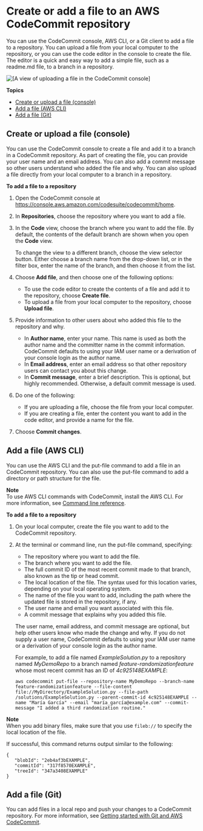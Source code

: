 # Create or add a file to an AWS CodeCommit repository<a name="how-to-create-file"></a>

You can use the CodeCommit console, AWS CLI, or a Git client to add a file to a repository\. You can upload a file from your local computer to the repository, or you can use the code editor in the console to create the file\. The editor is a quick and easy way to add a simple file, such as a readme\.md file, to a branch in a repository\. 

![\[A view of uploading a file in the CodeCommit console\]](http://docs.aws.amazon.com/codecommit/latest/userguide/images/codecommit-commit-first-file.png)

**Topics**
+ [Create or upload a file \(console\)](#how-to-create-file-console)
+ [Add a file \(AWS CLI\)](#how-to-create-file-cli)
+ [Add a file \(Git\)](#how-to-create-file-git)

## Create or upload a file \(console\)<a name="how-to-create-file-console"></a>

You can use the CodeCommit console to create a file and add it to a branch in a CodeCommit repository\. As part of creating the file, you can provide your user name and an email address\. You can also add a commit message so other users understand who added the file and why\. You can also upload a file directly from your local computer to a branch in a repository\.

**To add a file to a repository**

1. Open the CodeCommit console at [https://console\.aws\.amazon\.com/codesuite/codecommit/home](https://console.aws.amazon.com/codesuite/codecommit/home)\.

1. In **Repositories**, choose the repository where you want to add a file\.

1. In the **Code** view, choose the branch where you want to add the file\. By default, the contents of the default branch are shown when you open the **Code** view\. 

   To change the view to a different branch, choose the view selector button\. Either choose a branch name from the drop\-down list, or in the filter box, enter the name of the branch, and then choose it from the list\.

1. Choose **Add file**, and then choose one of the following options:
   +  To use the code editor to create the contents of a file and add it to the repository, choose **Create file**\.
   + To upload a file from your local computer to the repository, choose **Upload file**\.

1. Provide information to other users about who added this file to the repository and why\. 
   + In **Author name**, enter your name\. This name is used as both the author name and the committer name in the commit information\. CodeCommit defaults to using your IAM user name or a derivation of your console login as the author name\.
   + In **Email address**, enter an email address so that other repository users can contact you about this change\. 
   + In **Commit message**, enter a brief description\. This is optional, but highly recommended\. Otherwise, a default commit message is used\.

1. Do one of the following:
   + If you are uploading a file, choose the file from your local computer\.
   + If you are creating a file, enter the content you want to add in the code editor, and provide a name for the file\.

1. Choose **Commit changes**\.

## Add a file \(AWS CLI\)<a name="how-to-create-file-cli"></a>

You can use the AWS CLI and the put\-file command to add a file in an CodeCommit repository\. You can also use the put\-file command to add a directory or path structure for the file\.

**Note**  
To use AWS CLI commands with CodeCommit, install the AWS CLI\. For more information, see [Command line reference](cmd-ref.md)\. 

**To add a file to a repository**

1. On your local computer, create the file you want to add to the CodeCommit repository\.

1. At the terminal or command line, run the put\-file command, specifying:
   + The repository where you want to add the file\.
   + The branch where you want to add the file\.
   + The full commit ID of the most recent commit made to that branch, also known as the tip or head commit\.
   + The local location of the file\. The syntax used for this location varies, depending on your local operating system\.
   + The name of the file you want to add, including the path where the updated file is stored in the repository, if any\.
   + The user name and email you want associated with this file\.
   + A commit message that explains why you added this file\.

   The user name, email address, and commit message are optional, but help other users know who made the change and why\. If you do not supply a user name, CodeCommit defaults to using your IAM user name or a derivation of your console login as the author name\.

   For example, to add a file named *ExampleSolution\.py* to a repository named *MyDemoRepo* to a branch named *feature\-randomizationfeature* whose most recent commit has an ID of *4c925148EXAMPLE*:

   ```
   aws codecommit put-file --repository-name MyDemoRepo --branch-name feature-randomizationfeature --file-content file://MyDirectory/ExampleSolution.py --file-path /solutions/ExampleSolution.py --parent-commit-id 4c925148EXAMPLE --name "María García" --email "maría_garcía@example.com" --commit-message "I added a third randomization routine."
   ```
**Note**  
When you add binary files, make sure that you use `fileb://` to specify the local location of the file\.

   If successful, this command returns output similar to the following:

   ```
   {
      "blobId": "2eb4af3bEXAMPLE",
      "commitId": "317f8570EXAMPLE",
      "treeId": "347a3408EXAMPLE"
   }
   ```

## Add a file \(Git\)<a name="how-to-create-file-git"></a>

You can add files in a local repo and push your changes to a CodeCommit repository\. For more information, see [Getting started with Git and AWS CodeCommit](getting-started.md)\.